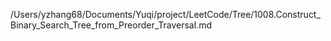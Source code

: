 /Users/yzhang68/Documents/Yuqi/project/LeetCode/Tree/1008.Construct_Binary_Search_Tree_from_Preorder_Traversal.md